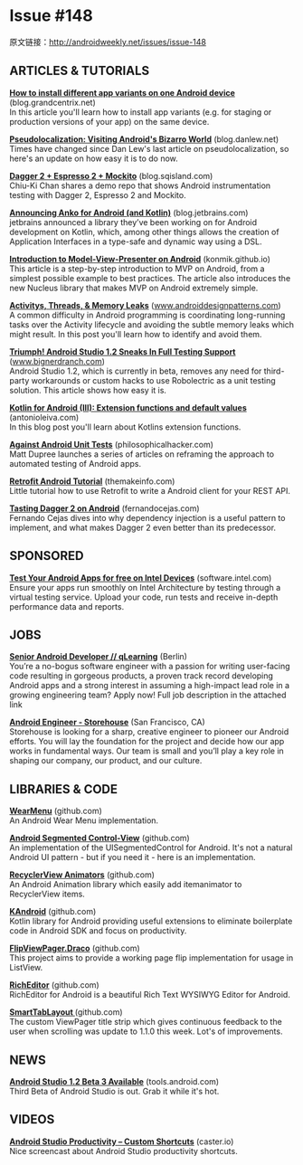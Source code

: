 # Issue #148

>
原文链接：<http://androidweekly.net/issues/issue-148>

## ARTICLES & TUTORIALS

**[How to install different app variants on one Android device](https://blog.grandcentrix.net/how-to-install-different-app-variants-on-one-android-device/)** (blog.grandcentrix.net)  
In this article you'll learn how to install app variants (e.g. for staging or production versions of your app) on the same device.

**[Pseudolocalization: Visiting Android's Bizarro World](http://blog.danlew.net/2015/04/06/pseudolocalization-visiting-androids-bizarro-world/)** (blog.danlew.net)   
Times have changed since Dan Lew's last article on pseudolocalization, so here's an update on how easy it is to do now.

**[Dagger 2 + Espresso 2 + Mockito](http://blog.sqisland.com/2015/04/dagger-2-espresso-2-mockito.html)** (blog.sqisland.com)   
Chiu-Ki Chan shares a demo repo that shows Android instrumentation testing with Dagger 2, Espresso 2 and Mockito.

**[Announcing Anko for Android (and Kotlin)](http://blog.jetbrains.com/kotlin/2015/04/announcing-anko-for-android/)** (blog.jetbrains.com)   
jetbrains announced a library they’ve been working on for Android development on Kotlin, which, among other things allows the creation of Application Interfaces in a type-safe and dynamic way using a DSL.
  
**[Introduction to Model-View-Presenter on Android](http://konmik.github.io/introduction-to-model-view-presenter-on-android.html)** (konmik.github.io)   
This article is a step-by-step introduction to MVP on Android, from a simplest possible example to best practices. The article also introduces the new Nucleus library that makes MVP on Android extremely simple. 

**[Activitys, Threads, & Memory Leaks](http://www.androiddesignpatterns.com/2013/04/activitys-threads-memory-leaks.html)** (www.androiddesignpatterns.com)   
A common difficulty in Android programming is coordinating long-running tasks over the Activity lifecycle and avoiding the subtle memory leaks which might result. In this post you'll learn how to identify and avoid them.
 
**[Triumph! Android Studio 1.2 Sneaks In Full Testing Support ](https://www.bignerdranch.com/blog/triumph-android-studio-1-2-sneaks-in-full-testing-support/)** (www.bignerdranch.com)   
Android Studio 1.2, which is currently in beta, removes any need for third-party workarounds or custom hacks to use Robolectric as a unit testing solution. This article shows how easy it is.
 
**[Kotlin for Android (III): Extension functions and default values](http://antonioleiva.com/kotlin-android-extension-functions/)** (antonioleiva.com)   
In this blog post you'll learn about Kotlins extension functions.
 
**[Against Android Unit Tests](http://philosophicalhacker.com/2015/04/10/against-android-unit-tests/)** (philosophicalhacker.com)   
Matt Dupree launches a series of articles on reframing the approach to automated testing of Android apps.
 
**[Retrofit Android Tutorial](http://themakeinfo.com/2015/04/retrofit-android-tutorial/)** (themakeinfo.com)   
Little tutorial how to use Retrofit to write a Android client for your REST API.
 
**[Tasting Dagger 2 on Android](http://fernandocejas.com/2015/04/11/tasting-dagger-2-on-android/)** (fernandocejas.com)   
Fernando Cejas dives into why dependency injection is a useful pattern to implement, and what makes Dagger 2 even better than its predecessor.

## SPONSORED

**[Test Your Android Apps for free on Intel Devices](https://software.intel.com/en-us/android/app-testing?utm_source=Android+Weekly&utm_medium=Banner+Ad&utm_campaign=Android+ASMO+Q2-15+Android+Weekly&utm_content=General+Developers+sponsored+post)** (software.intel.com)   
Ensure your apps run smoothly on Intel Architecture by testing through a virtual testing service. Upload your code, run tests and receive in-depth performance data and reports.

## JOBS

**[Senior Android Developer // qLearning](http://berlinstartupjobs.com/engineering/senior-android-developer-qlearning/)** (Berlin)   
You’re a no-bogus software engineer with a passion for writing user-facing code resulting in gorgeous products, a proven track record developing Android apps and a strong interest in assuming a high-impact lead role in a growing engineering team? Apply now! Full job description in the attached link
 
**[Android Engineer - Storehouse](https://www.storehouse.co/jobs/android-developer)** (San Francisco, CA)   
Storehouse is looking for a sharp, creative engineer to pioneer our Android efforts. You will lay the foundation for the project and decide how our app works in fundamental ways. Our team is small and you’ll play a key role in shaping our company, our product, and our culture.  

## LIBRARIES & CODE

**[WearMenu](https://github.com/florent37/WearMenu)** (github.com)   
An Android Wear Menu implementation.


**[Android Segmented Control-View](https://github.com/klongmitre/android-segmented-control-view)** (github.com)       
An implementation of the UISegmentedControl for Android. It's not a natural Android UI pattern - but if you need it - here is an implementation.

**[RecyclerView Animators](https://github.com/wasabeef/recyclerview-animators)** (github.com)       
An Android Animation library which easily add itemanimator to RecyclerView items.

**[KAndroid](https://github.com/pawegio/KAndroid)** (github.com)       
Kotlin library for Android providing useful extensions to eliminate boilerplate code in Android SDK and focus on productivity.

**[FlipViewPager.Draco](https://github.com/Yalantis/FlipViewPager.Draco)** (github.com)       
This project aims to provide a working page flip implementation for usage in ListView.

**[RichEditor](https://github.com/wasabeef/richeditor-android)** (github.com)       
RichEditor for Android is a beautiful Rich Text WYSIWYG Editor for Android.

**[SmartTabLayout ](https://github.com/ogaclejapan/SmartTabLayout)** (github.com)       
The custom ViewPager title strip which gives continuous feedback to the user when scrolling was update to 1.1.0 this week. Lot's of improvements.

## NEWS  

**[Android Studio 1.2 Beta 3 Available](http://tools.android.com/recent/androidstudio12beta3available)** (tools.android.com)    
Third Beta of Android Studio is out. Grab it while it's hot.

## VIDEOS  
**[Android Studio Productivity – Custom Shortcuts](https://caster.io/android/episode-3-android-studio-productivity-custom-shortcuts/)** (caster.io)    
Nice screencast about Android Studio productivity shortcuts.